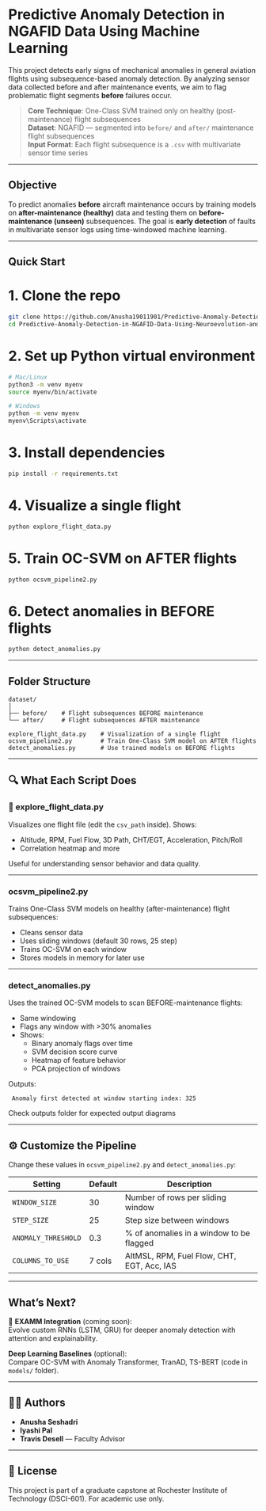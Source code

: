 #  Predictive Anomaly Detection in NGAFID Data Using Machine Learning

This project detects early signs of mechanical anomalies in general aviation flights using subsequence-based anomaly detection. By analyzing sensor data collected before and after maintenance events, we aim to flag problematic flight segments **before** failures occur.

>  **Core Technique**: One-Class SVM trained only on healthy (post-maintenance) flight subsequences  
>  **Dataset**: NGAFID — segmented into `before/` and `after/` maintenance flight subsequences  
>  **Input Format**: Each flight subsequence is a `.csv` with multivariate sensor time series

---

##  Objective

To predict anomalies **before** aircraft maintenance occurs by training models on **after-maintenance (healthy)** data and testing them on **before-maintenance (unseen)** subsequences. The goal is **early detection** of faults in multivariate sensor logs using time-windowed machine learning.

---

##  Quick Start 


# 1. Clone the repo
```bash
git clone https://github.com/Anusha19011901/Predictive-Anomaly-Detection-in-NGAFID-Data-Using-Neuroevolution-and-Deep-Learning.git
cd Predictive-Anomaly-Detection-in-NGAFID-Data-Using-Neuroevolution-and-Deep-Learning
```
# 2. Set up Python virtual environment
```bash
# Mac/Linux
python3 -m venv myenv
source myenv/bin/activate
```
```bash
# Windows
python -m venv myenv
myenv\Scripts\activate
```
# 3. Install dependencies
```bash
pip install -r requirements.txt
```

# 4. Visualize a single flight
```bash
python explore_flight_data.py
```

# 5. Train OC-SVM on AFTER flights
```bash
python ocsvm_pipeline2.py
```
# 6. Detect anomalies in BEFORE flights
```bash
python detect_anomalies.py
```

---

##  Folder Structure

```
dataset/
│
├── before/    # Flight subsequences BEFORE maintenance
└── after/     # Flight subsequences AFTER maintenance

explore_flight_data.py    # Visualization of a single flight
ocsvm_pipeline2.py        # Train One-Class SVM model on AFTER flights
detect_anomalies.py       # Use trained models on BEFORE flights
```

---

## 🔍 What Each Script Does

### 🔎 explore_flight_data.py
Visualizes one flight file (edit the `csv_path` inside). Shows:
- Altitude, RPM, Fuel Flow, 3D Path, CHT/EGT, Acceleration, Pitch/Roll
- Correlation heatmap and more

Useful for understanding sensor behavior and data quality.

---

###  ocsvm_pipeline2.py
Trains One-Class SVM models on healthy (after-maintenance) flight subsequences:
- Cleans sensor data
- Uses sliding windows (default 30 rows, 25 step)
- Trains OC-SVM on each window
- Stores models in memory for later use

---

###  detect_anomalies.py
Uses the trained OC-SVM models to scan BEFORE-maintenance flights:
- Same windowing
- Flags any window with >30% anomalies
- Shows:
  - Binary anomaly flags over time
  - SVM decision score curve
  - Heatmap of feature behavior
  - PCA projection of windows

Outputs:
```
 Anomaly first detected at window starting index: 325
```
Check outputs folder for expected output diagrams

---

## ⚙️ Customize the Pipeline

Change these values in `ocsvm_pipeline2.py` and `detect_anomalies.py`:

| Setting              | Default | Description                                 |
|---------------------|---------|---------------------------------------------|
| `WINDOW_SIZE`       | 30      | Number of rows per sliding window           |
| `STEP_SIZE`         | 25      | Step size between windows                   |
| `ANOMALY_THRESHOLD` | 0.3     | % of anomalies in a window to be flagged    |
| `COLUMNS_TO_USE`    | 7 cols  | AltMSL, RPM, Fuel Flow, CHT, EGT, Acc, IAS  |

---

##  What’s Next?

🔄 **EXAMM Integration** (coming soon):  
Evolve custom RNNs (LSTM, GRU) for deeper anomaly detection with attention and explainability.

 **Deep Learning Baselines** (optional):  
Compare OC-SVM with Anomaly Transformer, TranAD, TS-BERT (code in `models/` folder).

---

## 👩‍💻 Authors

- **Anusha Seshadri**   
- **Iyashi Pal**   
- **Travis Desell** — Faculty Advisor  

---

## 📜 License

This project is part of a graduate capstone at Rochester Institute of Technology (DSCI-601). For academic use only.
